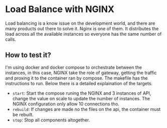 # Load Balance with NGINX

Load balancing is a know issue on the development world, and there are many products out there to solve it. Nginx is one of them. It distributes the load across all the available instances so everyone has the same number of calls.

## How to test it?

I'm using docker and docker compose to orchestrate between the instances, in this case, NGINX take the role of gateway, getting the traffic and proxing it to the container ran by compose. The makefile has the instructions to run. Below there is a detailed explaination of the targets.

* `start`: Start the compose runing the NGINX and 3 instances of API, change the value on scale to update the number of instances. The NGINX configuration only allow 10 connections tho.
* `rebuild`: If changes are made no the files on the api, the container must be rebuilt.
* `stop`: Stop all components altogether.
